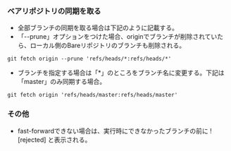 ### ベアリポジトリの同期を取る

* 全部ブランチの同期を取る場合は下記のように記載する。
* 「--prune」オプションをつけた場合、originでブランチが削除されていたら、ローカル側のBareリポジトリのブランチも削除される。
```git
git fetch origin --prune 'refs/heads/*:refs/heads/*'
```
* ブランチを指定する場合は「*」のところをブランチ名に変更する。下記は「master」のみ同期する場合。
```git
git fetch origin 'refs/heads/master:refs/heads/master'
```
### その他
* fast-forwardできない場合は、実行時にできなかったブランチの前に ![rejected] と表示される。
